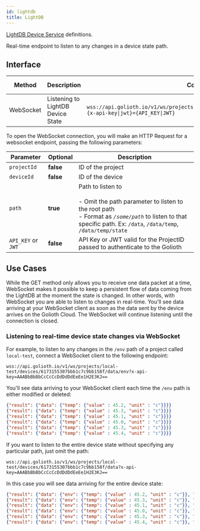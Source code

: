 ```yaml
---
id: lightdb
title: LightDB
---
```


[LightDB Device Service](/data-routing/stored-data/lightdb-state) definitions.

Real-time endpoint to listen to any changes in a device state path.

## Interface

| Method    | Description                       | Complete Endpoint                                               | Content Format |
| --------- | --------------------------------- | --------------------------------------------------------------- | -------------- |
| WebSocket | Listening to LightDB Device State | `wss://api.golioth.io/v1/ws/projects/{projectId}/devices/{deviceId}/data{/path=\*\*}?{x-api-key\|jwt}={API_KEY\|JWT}` | JSON |

To open the WebSocket connection, you will make an HTTP Request for a websocket endpoint, passing the following parameters:

|Parameter             | Optional  | Description                                                                  |
|--------------------- | --------- | -----------------------------------------------------------------------------|
|`projectId`           | **false** | ID of the project                                                            |
|`deviceId`            | **false** | ID of the device                                                             |
|`path`                | **true**  | Path to listen to<br /><br />- Omit the path parameter to listen to the root path<br />- Format as _`/some/path`_ to listen to that specific path. Ex: `/data`, `/data/temp`, `/data/temp/state`|
|`API_KEY` or `JWT`    | **false** | API Key or JWT valid for the ProjectID passed to authenticate to the Golioth |

## Use Cases

While the GET method only allows you to receive one data packet at a time, WebSocket makes it possible to keep a persistent flow of data coming from the LightDB at the moment the state is changed. In other words, with WebSocket you are able to listen to changes in real-time. You'll see data arriving at your WebSocket client as soon as the data sent by the device arrives on the Golioth Cloud. The WebSocket will continue listening until the connection is closed.

### Listening to real-time device state changes via WebSocket

For example, to listen to any changes in the `/env` path of a project called `local-test`, connect a WebSocket client to the following endpoint:
```
wss://api.golioth.io/v1/ws/projects/local-test/devices/6173155307bbb1c7c9bb158f/data/env?x-api-key=AAABbBbBbCcCcCcDdDdDdEeEe1H2E3KJ==
```

You'll see data arriving to your WebSocket client each time the `/env` path is either modified or deleted:

```json
{"result": {"data": {"temp": {"value" : 45.2, "unit" : "c"}}}}
{"result": {"data": {"temp": {"value" : 45.3, "unit" : "c"}}}}
{"result": {"data": {"temp": {"value" : 45.1, "unit" : "c"}}}}
{"result": {"data": {"temp": {"value" : 45.0, "unit" : "c"}}}}
{"result": {"data": {"temp": {"value" : 45.3, "unit" : "c"}}}}
{"result": {"data": {"temp": {"value" : 45.4, "unit" : "c"}}}}
```

If you want to listen to the entire device state without specifying any particular path, just omit the path:

```
wss://api.golioth.io/v1/ws/projects/local-test/devices/6173155307bbb1c7c9bb158f/data?x-api-key=AAABbBbBbCcCcCcDdDdDdEeEe1H2E3KJ==
```

In this case you will see data arriving for the entire device state:

```json
{"result": {"data": {"env": {"temp": {"value" : 45.2, "unit" : "c"}}, "alert": {"temp": true}, "config": {"temp": {"min": 20.0,"max": 40.0}}}}}
{"result": {"data": {"env": {"temp": {"value" : 45.3, "unit" : "c"}}, "alert": {"temp": true}, "config": {"temp": {"min": 20.0,"max": 40.0}}}}}
{"result": {"data": {"env": {"temp": {"value" : 45.1, "unit" : "c"}}, "alert": {"temp": true}, "config": {"temp": {"min": 20.0,"max": 40.0}}}}}
{"result": {"data": {"env": {"temp": {"value" : 45.0, "unit" : "c"}}, "alert": {"temp": true}, "config": {"temp": {"min": 20.0,"max": 40.0}}}}}
{"result": {"data": {"env": {"temp": {"value" : 45.3, "unit" : "c"}}, "alert": {"temp": true}, "config": {"temp": {"min": 20.0,"max": 40.0}}}}}
{"result": {"data": {"env": {"temp": {"value" : 45.4, "unit" : "c"}}, "alert": {"temp": true}, "config": {"temp": {"min": 20.0,"max": 40.0}}}}}
```
